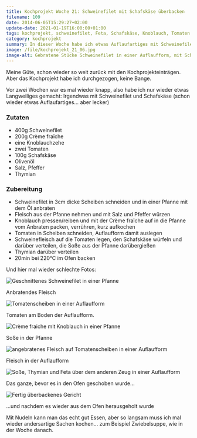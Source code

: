 ```yaml
---
title: Kochprojekt Woche 21: Schweinefilet mit Schafskäse überbacken
filename: 109
date: 2014-06-05T15:29:27+02:00
update-date: 2021-01-19T16:00:00+01:00
tags: kochprojekt, schweinefilet, Feta, Schafskäse, Knoblauch, Tomaten
category: kochprojekt
summary: In dieser Woche habe ich etwas Auflaufartiges mit Schweinefilet, Feta, Tomaten und Thymian gemacht. Dazu passen Nudeln.
image: /file/kochprojekt_21_06.jpg
image-alt: Gebratene Stücke Schweinefilet in einer Auflaufform, mit Schafskäse, Thymian und Soße überbacken
---
```


Meine Güte, schon wieder so weit zurück mit den Kochprojekteinträgen. Aber das Kochprojekt habe ich durchgezogen, keine Bange.

Vor zwei Wochen war es mal wieder knapp, also habe ich nur wieder etwas Langweiliges gemacht: Irgendwas mit Schweinefilet und Schafskäse (schon wieder etwas Auflaufartiges… aber lecker)

### Zutaten

- 400g Schweinefilet
- 200g Crème fraîche
- eine Knoblauchzehe
- zwei Tomaten
- 100g Schafskäse
- Olivenöl
- Salz, Pfeffer
- Thymian

### Zubereitung

- Schweinefilet in 3cm dicke Scheiben schneiden und in einer Pfanne mit dem Öl anbraten
- Fleisch aus der Pfanne nehmen und mit Salz und Pfeffer würzen
- Knoblauch pressen/reiben und mit der Crème fraîche auf in die Pfanne vom Anbraten packen, verrühren, kurz aufkochen
- Tomaten in Scheiben schneiden, Auflaufform damit auslegen
- Schweinefleisch auf die Tomaten legen, den Schafskäse würfeln und darüber verteilen, die Soße aus der Pfanne darübergießen
- Thymian darüber verteilen
- 20min bei 220°C im Ofen backen

Und hier mal wieder schlechte Fotos:

![Geschnittenes Schweinefilet in einer Pfanne](/file/kochprojekt_21_01.jpg)

Anbratendes Fleisch

![Tomatenscheiben in einer Auflaufform](/file/kochprojekt_21_02.jpg)

Tomaten am Boden der Auflaufform.

![Crème fraiche mit Knoblauch in einer Pfanne](/file/kochprojekt_21_03.jpg)

Soße in der Pfanne

![angebratenes Fleisch auf Tomatenscheiben in einer Auflaufform](/file/kochprojekt_21_04.jpg)

Fleisch in der Auflaufform

![Soße, Thymian und Feta über dem anderen Zeug in einer Auflaufform](/file/kochprojekt_21_05.jpg)

Das ganze, bevor es in den Ofen geschoben wurde…

![Fertig überbackenes Gericht](/file/kochprojekt_21_06.jpg)

…und nachdem es wieder aus dem Ofen herausgeholt wurde

Mit Nudeln kann man das echt gut Essen, aber so langsam muss ich mal wieder andersartige Sachen kochen… zum Beispiel Zwiebelsuppe, wie in der Woche danach.
